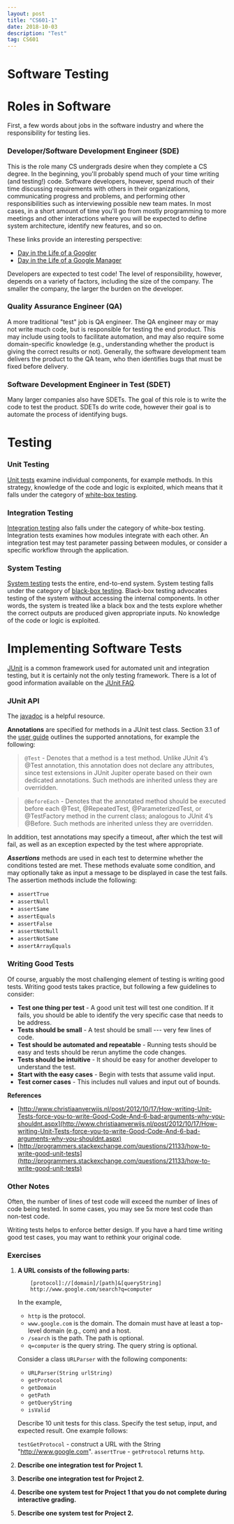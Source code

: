 ```yaml
---
layout: post
title: "CS601-1"
date: 2018-10-03 
description: "Test"
tag: CS601
--- 
```

Software Testing
================

# Roles in Software #

First, a few words about jobs in the software industry and where the responsibility for testing lies.

### Developer/Software Development Engineer (SDE)
This is the role many CS undergrads desire when they complete a CS degree. In the beginning, you'll probably spend much of your time writing (and testing!) code. Software developers, however, spend much of their time discussing requirements with others in their organizations, communicating progress and problems, and performing other responsibilities such as interviewing possible new team mates. In most cases, in a short amount of time you'll go from mostly programming to more meetings and other interactions where you will be expected to define system architecture, identify new features, and so on. 

These links provide an interesting perspective:

- [Day in the Life of a Googler](http://matt-welsh.blogspot.com/2010/12/day-in-life-of-googler.html)
- [Day in the Life of a Google Manager](http://matt-welsh.blogspot.com/2015/01/day-in-life-of-google-manager.html)

Developers are expected to test code! The level of responsibility, however, depends on a variety of factors, including the size of the company. The smaller the company, the larger the burden on the developer.

### Quality Assurance Engineer (QA)

A more traditional "test" job is QA engineer. The QA engineer may or may not write much code, but is responsible for testing the end product. This may include using tools to facilitate automation, and may also require some domain-specific knowledge (e.g., understanding whether the product is giving the correct results or not). Generally, the software development team delivers the product to the QA team, who then identifies bugs that must be fixed before delivery.

### Software Development Engineer in Test (SDET)

Many larger companies also have SDETs. The goal of this role is to write the code to test the product. SDETs do write code, however their goal is to automate the process of identifying bugs.

# Testing 

### Unit Testing

[Unit tests](http://en.wikipedia.org/wiki/Unit_testing) examine individual components, for example methods. In this strategy, knowledge of the code and logic is exploited, which means that it falls under the category of [white-box testing](http://en.wikipedia.org/wiki/White-box_testing).

### Integration Testing

[Integration testing](http://en.wikipedia.org/wiki/Integration_testing) also falls under the category of white-box testing. Integration tests examines how modules integrate with each other. An integration test may test parameter passing between modules, or consider a specific workflow through the application. 

### System Testing

[System testing](http://en.wikipedia.org/wiki/System_testing) tests the entire, end-to-end system. System testing falls under the category of [black-box testing](http://en.wikipedia.org/wiki/Black-box_testing). Black-box testing advocates testing of the system without accessing the internal components. In other words, the system is treated like a black box and the tests explore whether the correct outputs are produced given appropriate inputs. No knowledge of the code or logic is exploited.

# Implementing Software Tests

[JUnit](http://junit.org/) is a common framework used for automated unit and integration testing, but it is certainly not the only testing framework. There is a lot of good information available on the [JUnit FAQ](https://github.com/junit-team/junit/wiki/FAQ).

### JUnit API

The [javadoc](https://junit.org/junit5/docs/current/api/overview-summary.html) is a helpful resource. 

**Annotations** are specified for methods in a JUnit test class. Section 3.1 of the [user guide](https://junit.org/junit5/docs/current/user-guide/) outlines the supported annotations, for example the following:

> ```@Test``` - Denotes that a method is a test method. Unlike JUnit 4’s @Test annotation, this annotation does not declare any attributes, since test extensions in JUnit Jupiter operate based on their own dedicated annotations. Such methods are inherited unless they are overridden.

> ```@BeforeEach``` - Denotes that the annotated method should be executed before each @Test, @RepeatedTest, @ParameterizedTest, or @TestFactory method in the current class; analogous to JUnit 4’s @Before. Such methods are inherited unless they are overridden.

In addition, test annotations may specify a timeout, after which the test will fail, as well as an exception expected by the test where appropriate.

***Assertions*** methods are used in each test to determine whether the conditions tested are met. These methods evaluate some condition, and may optionally take as input a message to be displayed in case the test fails. The assertion methods include the following: 

- ```assertTrue```
- ```assertNull```
- ```assertSame```
- ```assertEquals```
- ```assertFalse```
- ```assertNotNull```
- ```assertNotSame```
- ```assertArrayEquals```

### Writing Good Tests

Of course, arguably the most challenging element of testing is writing good tests. Writing good tests takes practice, but following a few guidelines to consider:

- **Test one thing per test** - A good unit test will test one condition. If it fails, you should be able to identify the very specific case that needs to be address.
- **Tests should be small** - A test should be small --- very few lines of code.
- **Test should be automated and repeatable** - Running tests should be easy and tests should be rerun anytime the code changes.
- **Tests should be intuitive** - It should be easy for another developer to understand the test.
- **Start with the easy cases** - Begin with tests that assume valid input.
- **Test corner cases** - This includes null values and input out of bounds.

**References**

- [http://www.christiaanverwijs.nl/post/2012/10/17/How-writing-Unit-Tests-force-you-to-write-Good-Code-And-6-bad-arguments-why-you-shouldnt.aspx](http://www.christiaanverwijs.nl/post/2012/10/17/How-writing-Unit-Tests-force-you-to-write-Good-Code-And-6-bad-arguments-why-you-shouldnt.aspx)
- [http://programmers.stackexchange.com/questions/21133/how-to-write-good-unit-tests](http://programmers.stackexchange.com/questions/21133/how-to-write-good-unit-tests)

### Other Notes

Often, the number of lines of test code will exceed the number of lines of code being tested. In some cases, you may see 5x more test code than non-test code. 

Writing tests helps to enforce better design. If you have a hard time writing good test cases, you may want to rethink your original code.

### Exercises

1. **A URL consists of the following parts:**

    ```
	    [protocol]://[domain]/[path]&[queryString]
	    http://www.google.com/search?q=computer
    ```

    In the example,

    - `http` is the protocol.
    - `www.google.com` is the domain. The domain must have at least a top-level domain (e.g., com) and a         host.
    - `/search` is the path. The path is optional.
    - `q=computer` is the query string. The query string is optional.

    Consider a class `URLParser` with the following components:

    - `URLParser(String urlString)`
    - `getProtocol`
    - `getDomain`
    - `getPath`
    - `getQueryString`
    - `isValid`

    Describe 10 unit tests for this class. Specify the test setup, input, and expected result. One example     follows:

    `testGetProtocol` - construct a URL with the String "http://www.google.com". `assertTrue` - `getProtocol` returns `http`.

2. **Describe one integration test for Project 1.**
3. **Describe one integration test for Project 2.**
4. **Describe one system test for Project 1 that you do not complete during interactive grading.**
5. **Describe one system test for Project 2.**
